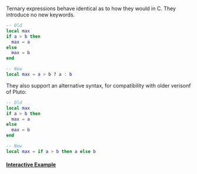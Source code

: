 Ternary expressions behave identical as to how they would in C. They introduce no new keywords.
```lua showLineNumbers title="Example Code"
-- Old
local max
if a > b then
  max = a
else
  max = b
end

-- New
local max = a > b ? a : b
```
They also support an alternative syntax, for compatibility with older verisonf of Pluto:
```lua showLineNumbers title="Example Code"
-- Old
local max
if a > b then
  max = a
else
  max = b
end

-- New
local max = if a > b then a else b
```

#### [Interactive Example](https://plutolang.github.io/web/#code=local%20a%20%3D%206%0Alocal%20b%20%3D%209%0A%0Alocal%20max%20%3D%20if%20a%20%3E%20b%20then%20a%20else%20b%0A%0Aprint(max))